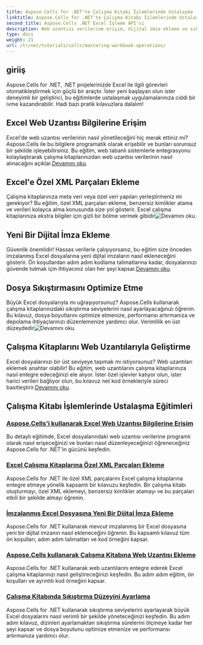 ```yaml
---
title: Aspose.Cells for .NET'te Çalışma Kitabı İşlemlerinde Ustalaşma
linktitle: Aspose.Cells for .NET'te Çalışma Kitabı İşlemlerinde Ustalaşma
second_title: Aspose.Cells .NET Excel İşleme API'si
description: Web uzantısı verilerine erişim, dijital imza ekleme ve sıkıştırma düzeylerini ayarlama kılavuzları da dahil olmak üzere, Aspose.Cells for .NET eğitimlerinin özenle seçilmiş listesini keşfedin.
type: docs
weight: 21
url: /tr/net/tutorials/cells/mastering-workbook-operations/
---
```

## giriiş

Aspose.Cells for .NET, .NET projelerinizde Excel ile ilgili görevleri otomatikleştirmek için güçlü bir araçtır. İster yeni başlayan olun ister deneyimli bir geliştirici, bu eğitimlerde ustalaşmak uygulamalarınıza ciddi bir ivme kazandırabilir. Hadi bazı pratik kılavuzlara dalalım!  

## Excel Web Uzantısı Bilgilerine Erişim  

Excel'de web uzantısı verilerinin nasıl yönetileceğini hiç merak ettiniz mi? Aspose.Cells ile bu bilgilere programatik olarak erişebilir ve bunları sorunsuz bir şekilde işleyebilirsiniz. Bu eğitim, web tabanlı sistemlerle entegrasyonu kolaylaştırarak çalışma kitaplarınızdan web uzantısı verilerinin nasıl alınacağını açıklar.[Devamını oku](./accessing-excel-web-extension-information/).  

## Excel'e Özel XML Parçaları Ekleme  

 Çalışma kitaplarınıza meta veri veya özel veri yapıları yerleştirmeniz mi gerekiyor? Bu eğitim, özel XML parçaları ekleme, benzersiz kimlikler atama ve verileri kolayca alma konusunda size yol gösterir. Excel çalışma kitaplarınıza ekstra bilgiler için gizli bir bölme vermek gibidir![Devamını oku](./add-custom-xml-parts/).  

## Yeni Bir Dijital İmza Ekleme  

 Güvenlik önemlidir! Hassas verilerle çalışıyorsanız, bu eğitim size önceden imzalanmış Excel dosyalarına yeni dijital imzaların nasıl ekleneceğini gösterir. Ön koşullardan adım adım kodlama talimatlarına kadar, dosyalarınızı güvende tutmak için ihtiyacınız olan her şeyi kapsar.[Devamını oku](./adding-new-digital-signature-to-signed-excel-file/).  

## Dosya Sıkıştırmasını Optimize Etme  

Büyük Excel dosyalarıyla mı uğraşıyorsunuz? Aspose.Cells kullanarak çalışma kitaplarınızdaki sıkıştırma seviyelerini nasıl ayarlayacağınızı öğrenin. Bu kılavuz, dosya boyutlarını optimize etmenize, performansı artırmanıza ve depolama ihtiyaçlarınızı düzenlemenize yardımcı olur. Verimlilik en üst düzeydedir![Devamını oku](./adjusting-compression-level/). 
 
## Çalışma Kitaplarını Web Uzantılarıyla Geliştirme  

 Excel dosyalarınızı bir üst seviyeye taşımak mı istiyorsunuz? Web uzantıları eklemek anahtar olabilir! Bu eğitim, web uzantılarını çalışma kitaplarınıza nasıl entegre edeceğinizi ele alıyor. İster özel işlevler katıyor olun, ister harici verileri bağlıyor olun, bu kılavuz net kod örnekleriyle süreci basitleştirir.[Devamını oku](./adding-web-extension/).  

## Çalışma Kitabı İşlemlerinde Ustalaşma Eğitimleri
### [Aspose.Cells'i kullanarak Excel Web Uzantısı Bilgilerine Erişim](./accessing-excel-web-extension-information/)
Bu detaylı eğitimde, Excel dosyalarındaki web uzantısı verilerine programlı olarak nasıl erişeceğinizi ve bunları nasıl düzenleyeceğinizi öğreneceğiniz Aspose.Cells for .NET'in gücünü keşfedin.
### [Excel Çalışma Kitaplarına Özel XML Parçaları Ekleme](./add-custom-xml-parts/)
Aspose.Cells for .NET ile özel XML parçalarını Excel çalışma kitaplarına entegre etmeye yönelik kapsamlı bir kılavuzu keşfedin. Bir çalışma kitabı oluşturmayı, özel XML eklemeyi, benzersiz kimlikler atamayı ve bu parçaları etkili bir şekilde almayı öğrenin.
### [İmzalanmış Excel Dosyasına Yeni Bir Dijital İmza Ekleme](./adding-new-digital-signature-to-signed-excel-file/)
Aspose.Cells for .NET kullanarak mevcut imzalanmış bir Excel dosyasına yeni bir dijital imzanın nasıl ekleneceğini öğrenin. Bu kapsamlı kılavuz tüm ön koşulları, adım adım talimatları ve kod örneğini kapsar.
### [Aspose.Cells kullanarak Çalışma Kitabına Web Uzantısı Ekleme](./adding-web-extension/)
Aspose.Cells for .NET kullanarak web uzantılarını entegre ederek Excel çalışma kitaplarınızı nasıl geliştireceğinizi keşfedin. Bu adım adım eğitim, ön koşulları ve ayrıntılı kod örneğini kapsar.
### [Çalışma Kitabında Sıkıştırma Düzeyini Ayarlama](./adjusting-compression-level/)
Aspose.Cells for .NET kullanarak sıkıştırma seviyelerini ayarlayarak büyük Excel dosyalarını nasıl verimli bir şekilde yöneteceğinizi keşfedin. Bu adım adım kılavuz, dizinleri ayarlamaktan sıkıştırma sürelerini ölçmeye kadar her şeyi kapsar ve dosya boyutunu optimize etmenize ve performansı artırmanıza yardımcı olur.